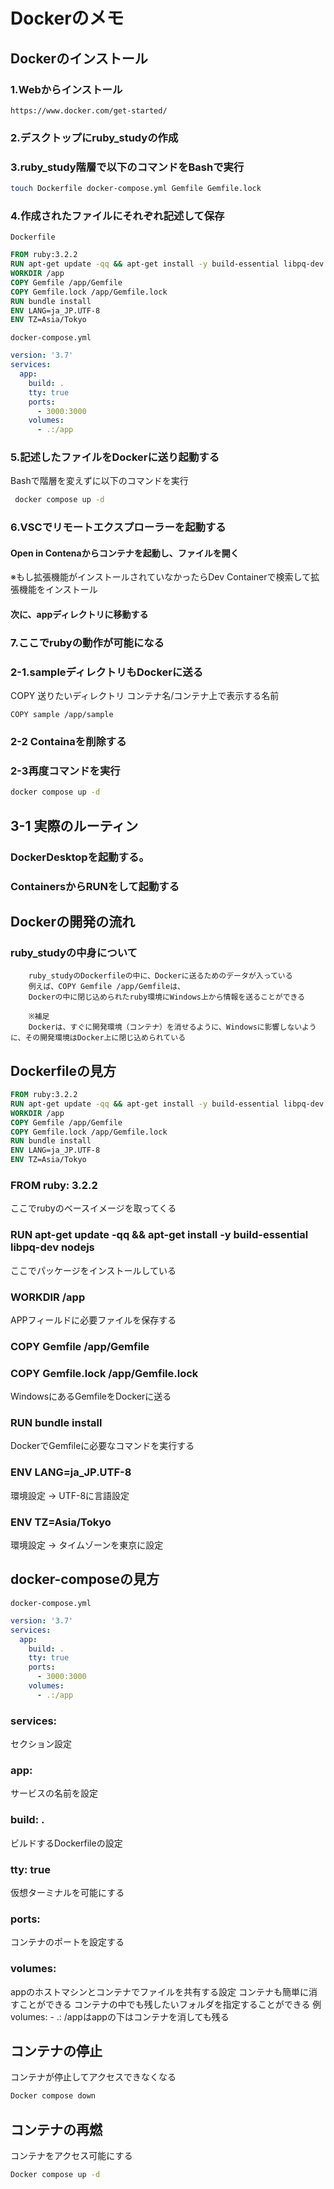 # Dockerのメモ
## Dockerのインストール
### 1.Webからインストール
```
https://www.docker.com/get-started/
```
### 2.デスクトップにruby_studyの作成
### 3.ruby_study階層で以下のコマンドをBashで実行
```bash
touch Dockerfile docker-compose.yml Gemfile Gemfile.lock
```
### 4.作成されたファイルにそれぞれ記述して保存
```Dockerfile```
```Dockerfile
FROM ruby:3.2.2
RUN apt-get update -qq && apt-get install -y build-essential libpq-dev nodejs 
WORKDIR /app
COPY Gemfile /app/Gemfile
COPY Gemfile.lock /app/Gemfile.lock
RUN bundle install
ENV LANG=ja_JP.UTF-8
ENV TZ=Asia/Tokyo
```
```docker-compose.yml```
```yml
version: '3.7'
services:
  app:
    build: .
    tty: true
    ports:
      - 3000:3000
    volumes:
      - .:/app
```

### 5.記述したファイルをDockerに送り起動する
Bashで階層を変えずに以下のコマンドを実行
```bash
 docker compose up -d
```

### 6.VSCでリモートエクスプローラーを起動する
#### Open in Contenaからコンテナを起動し、ファイルを開く
※もし拡張機能がインストールされていなかったらDev Containerで検索して拡張機能をインストール
#### 次に、appディレクトリに移動する

### 7.ここでrubyの動作が可能になる

### 2-1.sampleディレクトリもDockerに送る
COPY 送りたいディレクトリ コンテナ名/コンテナ上で表示する名前
```Gemfile
COPY sample /app/sample
```

### 2-2 Containaを削除する

### 2-3再度コマンドを実行
```Bash
docker compose up -d
```

## 3-1 実際のルーティン
### DockerDesktopを起動する。
### ContainersからRUNをして起動する
### 


## Dockerの開発の流れ
### ruby_studyの中身について

        ruby_studyのDockerfileの中に、Dockerに送るためのデータが入っている
        例えば、COPY Gemfile /app/Gemfileは、
        Dockerの中に閉じ込められたruby環境にWindows上から情報を送ることができる

        ※補足
        Dockerは、すぐに開発環境（コンテナ）を消せるように、Windowsに影響しないように、その開発環境はDocker上に閉じ込められている


## Dockerfileの見方
```Dockerfile
FROM ruby:3.2.2
RUN apt-get update -qq && apt-get install -y build-essential libpq-dev nodejs 
WORKDIR /app
COPY Gemfile /app/Gemfile
COPY Gemfile.lock /app/Gemfile.lock
RUN bundle install
ENV LANG=ja_JP.UTF-8
ENV TZ=Asia/Tokyo
```

### FROM ruby: 3.2.2
ここでrubyのベースイメージを取ってくる
### RUN apt-get update -qq && apt-get install -y build-essential libpq-dev nodejs 
ここでパッケージをインストールしている
### WORKDIR /app
APPフィールドに必要ファイルを保存する
### COPY Gemfile /app/Gemfile
### COPY Gemfile.lock /app/Gemfile.lock
WindowsにあるGemfileをDockerに送る
### RUN bundle install
DockerでGemfileに必要なコマンドを実行する
### ENV LANG=ja_JP.UTF-8
環境設定 -> UTF-8に言語設定
### ENV TZ=Asia/Tokyo
環境設定 -> タイムゾーンを東京に設定

## docker-composeの見方
```docker-compose.yml```
```yml
version: '3.7'
services:
  app:
    build: .
    tty: true
    ports:
      - 3000:3000
    volumes:
      - .:/app
```
### services:
セクション設定
### app:
サービスの名前を設定
### build: .
ビルドするDockerfileの設定
### tty: true
仮想ターミナルを可能にする
### ports:
コンテナのポートを設定する
### volumes:
appのホストマシンとコンテナでファイルを共有する設定
        コンテナも簡単に消すことができる
        コンテナの中でも残したいフォルダを指定することができる
        例 volumes: - .: /appはappの下はコンテナを消しても残る

## コンテナの停止
コンテナが停止してアクセスできなくなる
```bash
Docker compose down
```

## コンテナの再燃
コンテナをアクセス可能にする
```bash
Docker compose up -d
```